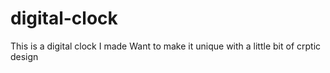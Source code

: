 # digital-clock
This is a digital clock I made 
Want to make it unique  with a little bit of crptic design

